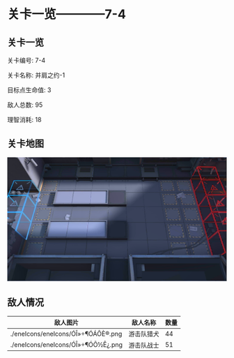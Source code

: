 # 关卡一览————7-4


## 关卡一览

关卡编号: 7-4

关卡名称: 并肩之约-1

目标点生命值: 3

敌人总数: 95

理智消耗: 18


## 关卡地图
![7-4](./oprMap/7-4.png)

## 敌人情况

| 敌人图片 | 敌人名称 | 数量  |
|---------|-----|-----|
| ./eneIcons/eneIcons/ÓÎ»÷¶ÓÁÔÈ®.png| 游击队猎犬  |   44  |
| ./eneIcons/eneIcons/ÓÎ»÷¶ÓÕ½Ê¿.png| 游击队战士  |   51  |
